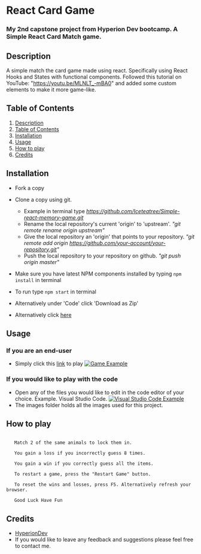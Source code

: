 # React Card Game
### My 2nd capstone project from Hyperion Dev bootcamp. A Simple React Card Match game.

## Description
A simple match the card game made using react.
Specifically using React Hooks and States with functional components.
Followed this tutorial on YouTube: "https://youtu.be/MLNLT_-mBA0" and added some
custom elements to make it more game-like.

## Table of Contents
1. [Description](#description)
2. [Table of Contents](#table-of-contents)
3. [Installation](#installation)
4. [Usage](#usage)
5. [How to play](#how-to-play)
6. [Credits](#credits)


## Installation

* Fork a copy
* Clone a copy using git.
  * Example in terminal type *https://github.com/Iceteatree/Simple-react-memory-game.git*
  * Rename the local repository's current 'origin' to 'upstream'.
    *"git remote rename origin upstream"*
  * Give the local repository an 'origin' that points to your repository.
    *"git remote add origin https://github.com/your-account/your-repository.git"*
  * Push the local repository to your repository on github.
    *"git push origin master"*
* Make sure you have latest NPM components installed by typing ```npm install``` in terminal
* To run type ```npm start``` in terminal

* Alternatively under 'Code' click 'Download as Zip'
* Alternatively click [here](https://github.com/Iceteatree/Simple-react-memory-game/archive/main.zip)

## Usage

### If you are an end-user
* Simply click this [link](https://serene-dubinsky-fa99d3.netlify.app/) to play 
[![Game Example](https://i.postimg.cc/d3phXyyY/Screenshot-from-2021-03-18-17-42-33.png)](https://postimg.cc/ct71t6h9)
### If you would like to play with the code
* Open any of the files you would like to edit in the code editor of your choice. Example. Visual Studio Code.
[![Visual Studio Code Example](https://i.postimg.cc/rw8DHMdz/Screenshot-from-2021-03-18-17-34-13.png)](https://postimg.cc/w7GxyKQd)
* The images folder holds all the images used for this project.

## How to play
```Click the squares to reveal the hidden animals.

   Match 2 of the same animals to lock them in.

   You gain a loss if you incorrectly guess 8 times.

   You gain a win if you correctly guess all the items.

   To restart a game, press the "Restart Game" button.

   To reset the wins and losses, press F5. Alternatively refresh your browser.

   Good Luck Have Fun
```   
## Credits
* [HyperionDev](https://www.hyperiondev.com/)
* If you would like to leave any feedback and suggestions please feel free to contact me.
